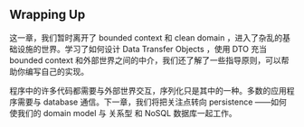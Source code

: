 ## Wrapping Up

这一章，我们暂时离开了 bounded context 和 clean domain ，进入了杂乱的基础设施的世界。学习了如何设计 Data Transfer Objects ，使用 DTO 充当 bounded context 和外部世界之间的中介，我们还了解了一些指导原则，可以帮助你编写自己的实现。

程序中的许多代码都需要与外部世界交互，序列化只是其中的一种。多数的应用程序需要与 database 通信。下一章，我们将把关注点转向 persistence ——如何使我们的 domain model 与 关系型 和 NoSQL 数据库一起工作。